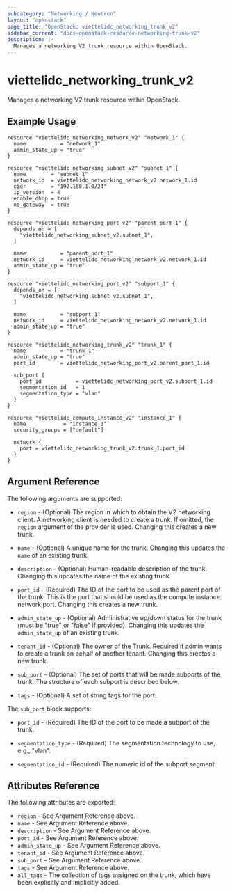 ```yaml
---
subcategory: "Networking / Neutron"
layout: "openstack"
page_title: "OpenStack: viettelidc_networking_trunk_v2"
sidebar_current: "docs-openstack-resource-networking-trunk-v2"
description: |-
  Manages a networking V2 trunk resource within OpenStack.
---
```


# viettelidc\_networking\_trunk\_v2

Manages a networking V2 trunk resource within OpenStack.

## Example Usage

```hcl
resource "viettelidc_networking_network_v2" "network_1" {
  name           = "network_1"
  admin_state_up = "true"
}

resource "viettelidc_networking_subnet_v2" "subnet_1" {
  name        = "subnet_1"
  network_id  = viettelidc_networking_network_v2.network_1.id
  cidr        = "192.168.1.0/24"
  ip_version  = 4
  enable_dhcp = true
  no_gateway  = true
}

resource "viettelidc_networking_port_v2" "parent_port_1" {
  depends_on = [
    "viettelidc_networking_subnet_v2.subnet_1",
  ]

  name           = "parent_port_1"
  network_id     = viettelidc_networking_network_v2.network_1.id
  admin_state_up = "true"
}

resource "viettelidc_networking_port_v2" "subport_1" {
  depends_on = [
    "viettelidc_networking_subnet_v2.subnet_1",
  ]

  name           = "subport_1"
  network_id     = viettelidc_networking_network_v2.network_1.id
  admin_state_up = "true"
}

resource "viettelidc_networking_trunk_v2" "trunk_1" {
  name           = "trunk_1"
  admin_state_up = "true"
  port_id        = viettelidc_networking_port_v2.parent_port_1.id

  sub_port {
    port_id           = viettelidc_networking_port_v2.subport_1.id
    segmentation_id   = 1
    segmentation_type = "vlan"
  }
}

resource "viettelidc_compute_instance_v2" "instance_1" {
  name            = "instance_1"
  security_groups = ["default"]

  network {
    port = viettelidc_networking_trunk_v2.trunk_1.port_id
  }
}
```

## Argument Reference

The following arguments are supported:

* `region` - (Optional) The region in which to obtain the V2 networking client.
    A networking client is needed to create a trunk. If omitted, the
    `region` argument of the provider is used. Changing this creates a new
    trunk.

* `name` - (Optional) A unique name for the trunk. Changing this
    updates the `name` of an existing trunk.

* `description` - (Optional) Human-readable description of the trunk. Changing this
    updates the name of the existing trunk.

* `port_id` - (Required) The ID of the port to be used as the parent port of the
    trunk. This is the port that should be used as the compute instance network
    port. Changing this creates a new trunk.

* `admin_state_up` - (Optional) Administrative up/down status for the trunk
    (must be "true" or "false" if provided). Changing this updates the
    `admin_state_up` of an existing trunk.

* `tenant_id` - (Optional) The owner of the Trunk. Required if admin wants
    to create a trunk on behalf of another tenant. Changing this creates a new trunk.

* `sub_port` - (Optional) The set of ports that will be made subports of the trunk.
    The structure of each subport is described below.

* `tags` - (Optional) A set of string tags for the port.

The `sub_port` block supports:

* `port_id` - (Required) The ID of the port to be made a subport of the trunk.

* `segmentation_type` - (Required) The segmentation technology to use, e.g., "vlan".

* `segmentation_id` - (Required) The numeric id of the subport segment.

## Attributes Reference

The following attributes are exported:

* `region` - See Argument Reference above.
* `name` - See Argument Reference above.
* `description` - See Argument Reference above.
* `port_id` - See Argument Reference above.
* `admin_state_up` - See Argument Reference above.
* `tenant_id` - See Argument Reference above.
* `sub_port` - See Argument Reference above.
* `tags` - See Argument Reference above.
* `all_tags` - The collection of tags assigned on the trunk, which have been
  explicitly and implicitly added.
